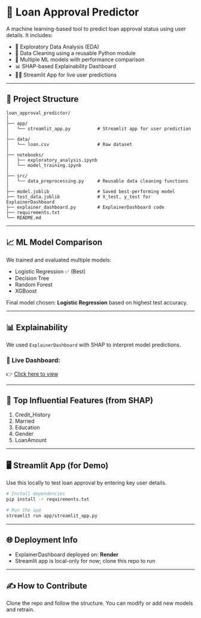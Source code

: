 # 💸 Loan Approval Predictor

A machine learning-based tool to predict loan approval status using user details. It includes:

- 🧪 Exploratory Data Analysis (EDA)
- 🧹 Data Cleaning using a reusable Python module
- 🤖 Multiple ML models with performance comparison
- 📊 SHAP-based Explainability Dashboard
- 🧑‍💼 Streamlit App for live user predictions

---

## 🚀 Project Structure

```
loan_approval_predictor/
│
├── app/
│   └── streamlit_app.py          # Streamlit app for user prediction
│
├── data/
│   └── loan.csv                  # Raw dataset
│
├── notebooks/
│   ├── exploratory_analysis.ipynb
│   └── model_training.ipynb
│
├── src/
│   └── data_preprocessing.py     # Reusable data cleaning functions
│
├── model.joblib                  # Saved best-performing model
├── test_data.joblib              # X_test, y_test for ExplainerDashboard
├── explainer_dashboard.py        # ExplainerDashboard code
├── requirements.txt
└── README.md
```

---

## 📈 ML Model Comparison

We trained and evaluated multiple models:
- Logistic Regression ✅ (Best)
- Decision Tree
- Random Forest
- XGBoost

Final model chosen: **Logistic Regression** based on highest test accuracy.

---

## 📊 Explainability

We used `ExplainerDashboard` with SHAP to interpret model predictions.

### 🔗 Live Dashboard:  
👉 [Click here to view](https://your-deployed-dashboard-link.com) 

---

## 🧠 Top Influential Features (from SHAP)

1. Credit_History  
2. Married  
3. Education  
4. Gender  
5. LoanAmount  

---

## 🖥️ Streamlit App (for Demo)

Use this locally to test loan approval by entering key user details.

```bash
# Install dependencies
pip install -r requirements.txt

# Run the app
streamlit run app/streamlit_app.py
```

---

## 🌐 Deployment Info

- ExplainerDashboard deployed on: **Render** 
- Streamlit app is local-only for now; clone this repo to run

---

## ✍️ How to Contribute

Clone the repo and follow the structure. You can modify or add new models and retrain.

